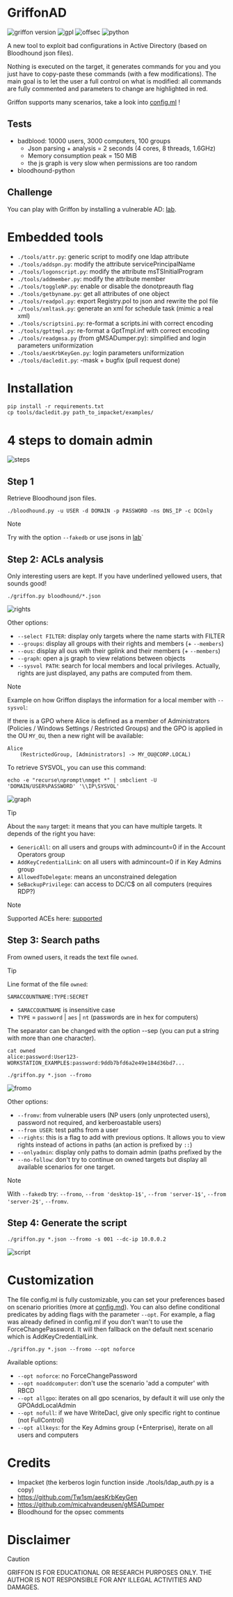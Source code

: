 GriffonAD
=========

![griffon version](/assets/version-0.5.3.svg?raw=true)
![gpl](/assets/gpl.svg?raw=true)
![offsec](/assets/offsec.svg?raw=true)
![python](/assets/python.svg?raw=true)

A new tool to exploit bad configurations in Active Directory (based on
Bloodhound json files).

Nothing is executed on the target, it generates commands for you and you just
have to copy-paste these commands (with a few modifications). The main goal is
to let the user a full control on what is modified: all commands are fully
commented and parameters to change are highlighted in red.

Griffon supports many scenarios, take a look into [config.ml](config.ml) !


Tests
-----

- badblood: 10000 users, 3000 computers, 100 groups
    - Json parsing + analysis = 2 seconds (4 cores, 8 threads, 1.6GHz)
    - Memory consumption peak = 150 MiB
    - the js graph is very slow when permissions are too random
- bloodhound-python

Challenge
---------

You can play with Griffon by installing a vulnerable AD: [lab](/lab/README.md).


Embedded tools
==============

- `./tools/attr.py`: generic script to modify one ldap attribute
- `./tools/addspn.py`: modify the attribute servicePrincipalName
- `./tools/logonscript.py`: modify the attribute msTSInitialProgram
- `./tools/addmember.py`: modify the attribute member
- `./tools/toggleNP.py`: enable or disable the donotpreauth flag
- `./tools/getbyname.py`: get all attributes of one object
- `./tools/readpol.py`: export Registry.pol to json and rewrite the pol file 
- `./tools/xmltask.py`: generate an xml for schedule task (mimic a real xml)
- `./tools/scriptsini.py`: re-format a scripts.ini with correct encoding
- `./tools/gpttmpl.py`: re-format a GptTmpl.inf with correct encoding
- `./tools/readgmsa.py` (from gMSADumper.py): simplified and login parameters uniformization
- `./tools/aesKrbKeyGen.py`: login parameters uniformization
- `./tools/dacledit.py`: -mask + bugfix (pull request done)


Installation
============

    pip install -r requirements.txt
    cp tools/dacledit.py path_to_impacket/examples/


4 steps to domain admin
=======================

![steps](/assets/steps.svg?raw=true)

Step 1
------

Retrieve Bloodhound json files.

    ./bloodhound.py -u USER -d DOMAIN -p PASSWORD -ns DNS_IP -c DCOnly

> [!NOTE]
> Try with the option `--fakedb` or use jsons in [lab](/lab/README.md)`

Step 2: ACLs analysis
---------------------

Only interesting users are kept. If you have underlined yellowed users, that
sounds good!

    ./griffon.py bloodhound/*.json

![rights](/assets/hvt.png?raw=true)

Other options:

- `--select FILTER`: display only targets where the name starts with FILTER
- `--groups`: display all groups with their rights and members (+ `--members`)
- `--ous`: display all ous with their gplink and their members (+ `--members`)
- `--graph`: open a js graph to view relations between objects
- `--sysvol PATH`: search for local members and local privileges. Actually, rights are just displayed, any paths are computed from them.

> [!NOTE]
> Example on how Griffon displays the information for a local member with `--sysvol`:
>
> If there is a GPO where Alice is defined as a member of Administrators (Policies /
> Windows Settings / Restricted Groups) and the GPO is applied in the OU `MY_OU`,
> then a new right will be available:
>
>     Alice
>         (RestrictedGroup, [Administrators] -> MY_OU@CORP.LOCAL)
>
> To retrieve SYSVOL, you can use this command:
>
>     echo -e "recurse\nprompt\nmget *" | smbclient -U 'DOMAIN/USER%PASSWORD' '\\IP\SYSVOL'

![graph](/assets/graph.png?raw=true)

> [!TIP]
> About the `many` target: it means that you can have multiple targets.
> It depends of the right you have:
> 
> - `GenericAll`: on all users and groups with admincount=0 if in the Account
> Operators group
> - `AddKeyCredentialLink`: on all users with admincount=0 if in Key Admins group
> - `AllowedToDelegate`: means an unconstrained delegation
> - `SeBackupPrivilege`: can access to DC/C$ on all computers (requires RDP?)

> [!NOTE]
> Supported ACEs here: [supported](/doc/supported.md)

Step 3: Search paths
--------------------

From owned users, it reads the text file `owned`.

> [!TIP]
> Line format of the file `owned`:
>
> `SAMACCOUNTNAME:TYPE:SECRET`
>
> - `SAMACCOUNTNAME` is insensitive case
> - `TYPE` = `password` | `aes` | `nt` (passwords are in hex for computers)
>
> The separator can be changed with the option --sep (you can put a string with
> more than one character).

    cat owned
    alice:password:User123-
    WORKSTATION_EXAMPLE$:password:9ddb7bfd6a2e49e184d36bd7...

    ./griffon.py *.json --fromo

![fromo](/assets/fromo.png?raw=true)

Other options:

- `--fromv`: from vulnerable users (NP users (only unprotected users), password
not required,  and kerberoastable users)
- `--from USER`: test paths from a user
- `--rights`: this is a flag to add with previous options. It allows you to view
rights instead of actions in paths (an action is prefixed by `::`)
- `--onlyadmin`: display only paths to domain admin (paths prefixed by the
- `--no-follow`: don't try to continue on owned targets but display all available
scenarios for one target.

> [!NOTE]
> With `--fakedb` try: `--fromo`, `--from 'desktop-1$'`, `--from 'server-1$'`,
> `--from 'server-2$'`, `--fromv`.


Step 4: Generate the script
---------------------------

    ./griffon.py *.json --fromo -s 001 --dc-ip 10.0.0.2

![script](/assets/script.png?raw=true)


Customization
=============

The file config.ml is fully customizable, you can set your preferences based on
scenario priorities (more at [config.md](/doc/config.md)). You can also define
conditional predicates by adding flags with the parameter `--opt`. For example,
a flag was already defined in config.ml if you don't wan't to use the
ForceChangePassword. It will then fallback on the default next scenario which
is AddKeyCredentialLink.

    ./griffon.py *.json --fromo --opt noforce 

Available options:

- `--opt noforce`: no ForceChangePassword
- `--opt noaddcomputer`: don't use the scenario 'add a computer' with RBCD
- `--opt allgpo`: iterates on all gpo scenarios, by default it will use only the GPOAddLocalAdmin
- `--opt nofull`: if we have WriteDacl, give only specific right to continue (not FullControl)
- `--opt allkeys`: for the Key Admins group (+Enterprise), iterate on all users and computers


Credits
=======

- Impacket (the kerberos login function inside ./tools/ldap_auth.py is a copy)
- https://github.com/Tw1sm/aesKrbKeyGen
- https://github.com/micahvandeusen/gMSADumper
- Bloodhound for the opsec comments


Disclaimer
==========

> [!CAUTION]
> GRIFFON IS FOR EDUCATIONAL OR RESEARCH PURPOSES ONLY. THE AUTHOR IS NOT
> RESPONSIBLE FOR ANY ILLEGAL ACTIVITIES AND DAMAGES.
